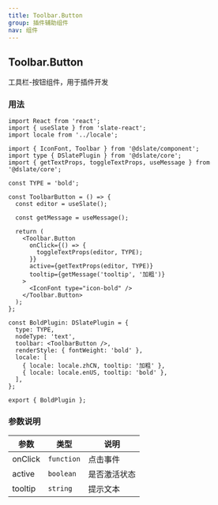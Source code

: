 ```yaml
---
title: Toolbar.Button
group: 插件辅助组件
nav: 组件
---
```


## Toolbar.Button

工具栏-按钮组件，用于插件开发

### 用法

```tsx | pure
import React from 'react';
import { useSlate } from 'slate-react';
import locale from '../locale';

import { IconFont, Toolbar } from '@dslate/component';
import type { DSlatePlugin } from '@dslate/core';
import { getTextProps, toggleTextProps, useMessage } from '@dslate/core';

const TYPE = 'bold';

const ToolbarButton = () => {
  const editor = useSlate();

  const getMessage = useMessage();

  return (
    <Toolbar.Button
      onClick={() => {
        toggleTextProps(editor, TYPE);
      }}
      active={getTextProps(editor, TYPE)}
      tooltip={getMessage('tooltip', '加粗')}
    >
      <IconFont type="icon-bold" />
    </Toolbar.Button>
  );
};

const BoldPlugin: DSlatePlugin = {
  type: TYPE,
  nodeType: 'text',
  toolbar: <ToolbarButton />,
  renderStyle: { fontWeight: 'bold' },
  locale: [
    { locale: locale.zhCN, tooltip: '加粗' },
    { locale: locale.enUS, tooltip: 'bold' },
  ],
};

export { BoldPlugin };
```

### 参数说明

| 参数    | 类型       | 说明         |
| ------- | ---------- | ------------ |
| onClick | `function` | 点击事件     |
| active  | `boolean`  | 是否激活状态 |
| tooltip | `string`   | 提示文本     |
